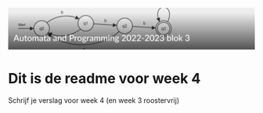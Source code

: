 ![alt text](assets/images/kopje.png)
# Dit is de readme voor week 4

Schrijf je verslag voor week 4 (en week 3 roostervrij)


